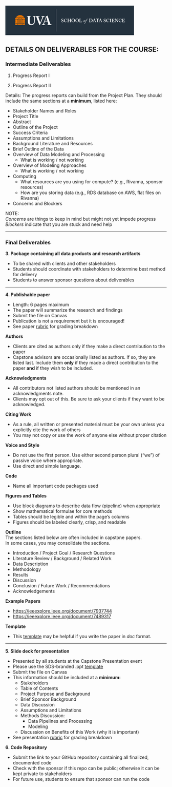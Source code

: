 ![sds_logo](https://github.com/UVADS/ds6015/blob/main/sds_logo.png)

## DETAILS ON DELIVERABLES FOR THE COURSE:

### Intermediate Deliverables

1. Progress Report I

2. Progress Report II


Details: The progress reports can build from the Project Plan. They should include the same sections at a **minimum**, listed here:

- Stakeholder Names and Roles
- Project Title
- Abstract
- Outline of the Project
- Success Criteria
- Assumptions and Limitations
- Background Literature and Resources
- Brief Outline of the Data
- Overview of Data Modeling and Processing
  - What is working / not working
- Overview of Modeling Approaches
  - What is working / not working
- Computing
  - What resources are you using for compute? (e.g., Rivanna, sponsor resources)  
  - How are you storing data (e.g., RDS database on AWS, flat files on Rivanna)
- Concerns and Blockers

NOTE:  
*Concerns* are things to keep in mind but might not yet impede progress  
*Blockers* indicate that you are stuck and need help


---

### Final Deliverables

**3. Package containing all data products and research artifacts**
   - To be shared with clients and other stakeholders
   - Students should coordinate with stakeholders to determine best method for delivery 
   - Students to answer sponsor questions about deliverables

---

**4. Publishable paper**
   - Length: 6 pages maximum
   - The paper will summarize the research and findings
   - Submit the file on Canvas
   - Publication is not a requirement but it is encouraged!
   - See paper [rubric](https://github.com/UVADS/ds6015/blob/main/rubrics/rubric_paper.md) for grading breakdown
   
   **Authors**  
   - Clients are cited as authors only if they make a direct contribution to the paper
   - Capstone advisors are occasionally listed as authors. If so, they are listed last. Include them **only** if they made a direct contribution to the paper **and** if they wish to be included.

   **Acknowledgments**  
   - All contributors not listed authors should be mentioned in an acknowledgments note.  
   - Clients may opt out of this. Be sure to ask your clients if they want to be acknowledged.  

   **Citing Work**
   - As a rule, all written or presented material must be your own unless you explicitly cite the work of others
   - You may not copy or use the work of anyone else without proper citation
   
   **Voice and Style**
   - Do not use the first person. Use either second person plural (“we”) of passive voice where appropriate.
   - Use direct and simple language.

   **Code**
   - Name all important code packages used

   **Figures and Tables**
   - Use block diagrams to describe data flow (pipeline) when appropriate
   - Show mathematical formulae for core methods
   - Tables should be legible and within the page’s columns
   - Figures should be labeled clearly, crisp, and readable

   **Outline**  
   The sections listed below are often included in capstone papers.  
   In some cases, you may consolidate the sections.

   - Introduction / Project Goal / Research Questions
   - Literature Review / Background / Related Work
   - Data Description
   - Methodology
   - Results
   - Discussion
   - Conclusion / Future Work / Recommendations
   - Acknowledgements

   **Example Papers**
   - https://ieeexplore.ieee.org/document/7937744
   - https://ieeexplore.ieee.org/document/7489317

   **Template**  
   - This [template](https://github.com/UVADS/ds6015/blob/main/conference-template-letter.docx) may be helpful if you write the paper in *doc* format.

---



**5. Slide deck for presentation**
   - Presented by all students at the Capstone Presentation event
   - Please use the SDS-branded .ppt [template](https://github.com/UVADS/ds6015/blob/main/capstone_final_presentation_template.pptx)
   - Submit the file on Canvas
   - This information should be included at a **minimum:**
     - Stakeholders
     - Table of Contents
     - Project Purpose and Background
     - Brief Sponsor Background
     - Data Discussion
     - Assumptions and Limitations
     - Methods Discussion:
       - Data Pipelines and Processing
       - Modeling
     - Discussion on Benefits of this Work (why it is important)
   - See presentation [rubric](https://github.com/UVADS/ds6015/blob/main/rubrics/rubric_presentation.md) for grading breakdown


**6. Code Repository**  
  - Submit the link to your GitHub repository containing all finalized, documented code  
  - Check with the sponsor if this repo can be public; otherwise it can be kept private to stakeholders
  - For future use, students to ensure that sponsor can run the code

